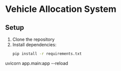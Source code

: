 # Vehicle Allocation System

## Setup

1. Clone the repository
2. Install dependencies:
   ```bash
   pip install -r requirements.txt
uvicorn app.main:app --reload
